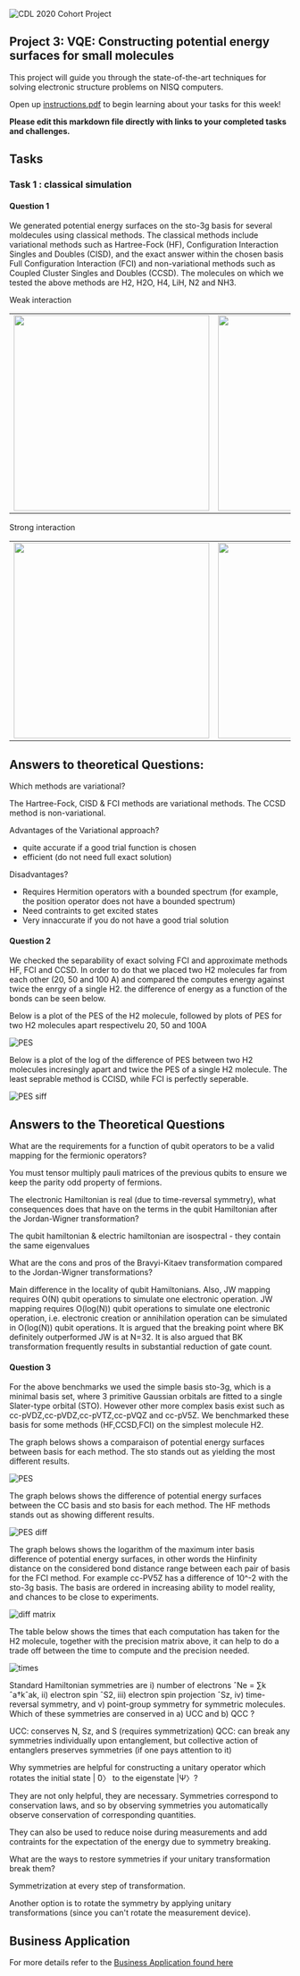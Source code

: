 ![CDL 2020 Cohort Project](../figures/CDL_logo.jpg)
## Project 3: VQE: Constructing potential energy surfaces for small molecules

This project will guide you through the state-of-the-art techniques for solving electronic structure problems on NISQ computers.

Open up [instructions.pdf](https://github.com/CDL-Quantum/CohortProject_2021/tree/main/Week3_VQE/Instructions.pdf) to begin learning about your tasks for this week!

**Please edit this markdown file directly with links to your completed tasks and challenges.**

## Tasks 

### Task 1 : classical simulation

#### Question 1
We generated potential energy surfaces on the sto-3g basis for several moldecules using classical methods. The classical methods include variational methods such as Hartree-Fock (HF), Configuration Interaction Singles and Doubles (CISD),  and the exact answer within the chosen basis Full Configuration Interaction (FCI) and non-variational methods such as Coupled Cluster Singles and Doubles (CCSD). The molecules on which we tested the above methods are H2, H2O, H4, LiH, N2 and NH3.

Weak interaction

<table><tr>
    <td><img src="./img/Task1_Qu1_H2.png" style="width: 350px;"></td> 
    <td><img src="./img/Task1_Qu1_LiH.png" style="width: 350px;"></td>
    </tr>
</table>

Strong interaction

<table><tr>
    <td><img src="./img/Task1_Qu1_H2O.png" style="width: 350px;"></td> 
    <td><img src="./img/Task1_Qu1_H4.png" style="width: 350px;"></td>
    </tr>
</table>

## Answers to theoretical Questions:

Which methods are variational?

The Hartree-Fock, CISD & FCI methods are variational methods. The CCSD method is non-variational.

Advantages of the Variational approach?

- quite accurate if a good trial function is chosen
- efficient (do not need full exact solution)

Disadvantages?

- Requires Hermition operators with a bounded spectrum (for example, the position operator does not have a bounded spectrum)
- Need contraints to get excited states
- Very innaccurate if you do not have a good trial solution

#### Question 2
We checked the separability of exact solving FCI and approximate methods HF, FCI and CCSD. In order to do that we placed two H2 molecules far from each other (20, 50 and 100 A) and compared the computes energy against twice the enrgy of a single H2. the difference of energy as a function of the bonds can be seen below.

Below is a plot of the PES of the H2 molecule, followed by plots of PES for two H2 molecules apart respectivelu 20, 50 and 100A

![PES](./img/Task1_Qu2_energy.png)

Below is a plot of the log of the difference of PES between two H2 molecules incresingly apart and twice the PES of a single H2 molecule. The least seprable method is CCISD, while FCI is perfectly seperable.

![PES siff](./img/Task1_Qu2_diff.png)

## Answers to the Theoretical Questions

What are the requirements for a function of qubit operators to be a valid mapping for the
fermionic operators?

You must tensor multiply pauli matrices of the previous qubits to ensure we keep the parity odd property of fermions.

The electronic Hamiltonian is real (due to time-reversal symmetry), what consequences does
that have on the terms in the qubit Hamiltonian after the Jordan-Wigner transformation?

The qubit hamiltonian & electric hamiltonian are isospectral - they contain the same eigenvalues

What are the cons and pros of the Bravyi-Kitaev transformation compared to the
Jordan-Wigner transformations?

Main difference in the locality of qubit Hamiltonians. Also, JW mapping requires O(N) qubit operations to simulate one electronic operation.
JW mapping requires O(log(N)) qubit operations to simulate one electronic operation, i.e. electronic creation or annihilation operation can be simulated in O(log(N)) qubit operations. It is argued that the breaking point where BK definitely outperformed JW is at N=32. It is also argued that BK transformation frequently results in substantial reduction of gate count.


#### Question 3
For the above benchmarks we used the simple basis sto-3g, which is a  minimal basis set, where 3 primitive Gaussian orbitals are fitted to a single Slater-type orbital (STO). However other more complex basis exist such as cc-pVDZ,cc-pVDZ,cc-pVTZ,cc-pVQZ and cc-pV5Z. We benchmarked these basis for some methods (HF,CCSD,FCI) on the simplest molecule H2.

The graph belows shows a comparaison of potential energy surfaces  between basis for each method. The sto stands out as yielding the most different results.

![PES](./img/Task1_Qu3_plot1_energy.png)

The graph belows shows the difference of potential energy surfaces between the CC basis and sto basis for each method. The HF methods stands out as showing different results.

![PES diff](./img/Task1_Qu3_plot1_diff.png)

The graph belows shows the logarithm of the maximum inter basis difference of potential energy surfaces, in other words the Hinfinity distance on the considered bond distance range between each pair of basis for the  FCI method. For example cc-PV5Z has a difference of 10^-2 with the sto-3g basis. The basis are ordered in increasing ability to model reality, and chances to be close to experiments.

![diff matrix](./img/Task1_Qu3_plot1_diff_matrix.png)

The table below shows the times that each computation has taken for the H2 molecule, together with the precision matrix above, it can help to do a trade off between the time to compute and the precision needed.

![times](./img/Task1_Qu3_plot1_times.png)

Standard Hamiltonian symmetries are i) number of electrons ˆNe = ∑k ˆa†kˆak, ii) electron spin ˆS2, iii) electron spin projection ˆSz, iv) time-reversal symmetry, and v) point-group symmetry for
symmetric molecules. Which of these symmetries are conserved in a) UCC and b) QCC ?

UCC: conserves N, Sz, and S (requires symmetrization)
QCC: can break any symmetries individually upon entanglement, but collective action of entanglers preserves symmetries (if one pays attention to it)

Why symmetries are helpful for constructing a unitary operator which rotates the initial state
| ̄0〉 to the eigenstate |Ψ〉?

They are not only helpful, they are necessary. Symmetries correspond to conservation laws, and so by observing symmetries you automatically observe conservation of corresponding quantities.

They can also be used to reduce noise during measurements and add contraints for the expectation of the energy due to symmetry breaking.

What are the ways to restore symmetries if your unitary transformation break them?

Symmetrization at every step of transformation.

Another option is to rotate the symmetry by applying unitary transformations (since you can't rotate the measurement device).

## Business Application

For more details refer to the [Business Application found here](./Business_Application.md)
